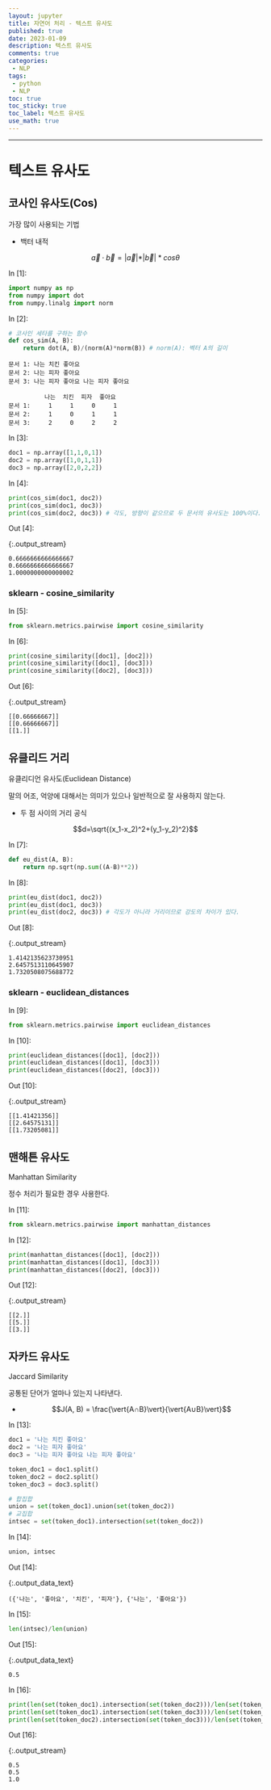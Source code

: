 ```yaml
---
layout: jupyter
title: 자연어 처리 - 텍스트 유사도
published: true
date: 2023-01-09
description: 텍스트 유사도
comments: true
categories:
 - NLP
tags:
 - python
 - NLP
toc: true
toc_sticky: true
toc_label: 텍스트 유사도
use_math: true
---
```

---
# 텍스트 유사도

## 코사인 유사도(Cos)
가장 많이 사용되는 기법

* 백터 내적

$$\overrightarrow{a}\cdot{}\overrightarrow{b}=\vert\overrightarrow{a}\vert*\vert\overrightarrow{b}\vert*cos{θ}$$

<div class="in_prompt">
In&nbsp;[1]:
</div>

<div class="input_area" markdown="1">

```python
import numpy as np
from numpy import dot
from numpy.linalg import norm
```

</div>

<div class="in_prompt">
In&nbsp;[2]:
</div>

<div class="input_area" markdown="1">

```python
# 코사인 세타를 구하는 함수
def cos_sim(A, B):
    return dot(A, B)/(norm(A)*norm(B)) # norm(A): 벡터 A의 길이
```

</div>

```
문서 1: 나는 치킨 좋아요
문서 2: 나는 피자 좋아요
문서 3: 나는 피자 좋아요 나는 피자 좋아요

          나는  치킨  피자  좋아요
문서 1:     1     1     0     1
문서 2:     1     0     1     1
문서 3:     2     0     2     2
```

<div class="in_prompt">
In&nbsp;[3]:
</div>

<div class="input_area" markdown="1">

```python
doc1 = np.array([1,1,0,1])
doc2 = np.array([1,0,1,1])
doc3 = np.array([2,0,2,2])
```

</div>

<div class="in_prompt">
In&nbsp;[4]:
</div>

<div class="input_area" markdown="1">

```python
print(cos_sim(doc1, doc2))
print(cos_sim(doc1, doc3))
print(cos_sim(doc2, doc3)) # 각도, 방향이 같으므로 두 문서의 유사도는 100%이다.
```

</div>

<div class="output_prompt">
Out&nbsp;[4]:
</div>

{:.output_stream}

```
0.6666666666666667
0.6666666666666667
1.0000000000000002

```

### sklearn - cosine_similarity

<div class="in_prompt">
In&nbsp;[5]:
</div>

<div class="input_area" markdown="1">

```python
from sklearn.metrics.pairwise import cosine_similarity
```

</div>

<div class="in_prompt">
In&nbsp;[6]:
</div>

<div class="input_area" markdown="1">

```python
print(cosine_similarity([doc1], [doc2]))
print(cosine_similarity([doc1], [doc3]))
print(cosine_similarity([doc2], [doc3]))
```

</div>

<div class="output_prompt">
Out&nbsp;[6]:
</div>

{:.output_stream}

```
[[0.66666667]]
[[0.66666667]]
[[1.]]

```

## 유클리드 거리
유클리디언 유사도(Euclidean Distance)

말의 어조, 억양에 대해서는 의미가 있으나 일반적으로 잘 사용하지 않는다.

* 두 점 사이의 거리 공식

$$d=\sqrt{(x_1-x_2)^2+(y_1-y_2)^2}$$

<div class="in_prompt">
In&nbsp;[7]:
</div>

<div class="input_area" markdown="1">

```python
def eu_dist(A, B):
    return np.sqrt(np.sum((A-B)**2))
```

</div>

<div class="in_prompt">
In&nbsp;[8]:
</div>

<div class="input_area" markdown="1">

```python
print(eu_dist(doc1, doc2))
print(eu_dist(doc1, doc3))
print(eu_dist(doc2, doc3)) # 각도가 아니라 거리이므로 강도의 차이가 있다.
```

</div>

<div class="output_prompt">
Out&nbsp;[8]:
</div>

{:.output_stream}

```
1.4142135623730951
2.6457513110645907
1.7320508075688772

```

### sklearn - euclidean_distances

<div class="in_prompt">
In&nbsp;[9]:
</div>

<div class="input_area" markdown="1">

```python
from sklearn.metrics.pairwise import euclidean_distances
```

</div>

<div class="in_prompt">
In&nbsp;[10]:
</div>

<div class="input_area" markdown="1">

```python
print(euclidean_distances([doc1], [doc2]))
print(euclidean_distances([doc1], [doc3]))
print(euclidean_distances([doc2], [doc3]))
```

</div>

<div class="output_prompt">
Out&nbsp;[10]:
</div>

{:.output_stream}

```
[[1.41421356]]
[[2.64575131]]
[[1.73205081]]

```

## 맨해튼 유사도
Manhattan Similarity

정수 처리가 필요한 경우 사용한다.

<div class="in_prompt">
In&nbsp;[11]:
</div>

<div class="input_area" markdown="1">

```python
from sklearn.metrics.pairwise import manhattan_distances
```

</div>

<div class="in_prompt">
In&nbsp;[12]:
</div>

<div class="input_area" markdown="1">

```python
print(manhattan_distances([doc1], [doc2]))
print(manhattan_distances([doc1], [doc3]))
print(manhattan_distances([doc2], [doc3]))
```

</div>

<div class="output_prompt">
Out&nbsp;[12]:
</div>

{:.output_stream}

```
[[2.]]
[[5.]]
[[3.]]

```

## 자카드 유사도
Jaccard Similarity

공통된 단어가 얼마나 있는지 나타낸다.

* $$J(A, B) = \frac{\vert{A∩B}\vert}{\vert{A∪B}\vert}$$

<div class="in_prompt">
In&nbsp;[13]:
</div>

<div class="input_area" markdown="1">

```python
doc1 = '나는 치킨 좋아요'
doc2 = '나는 피자 좋아요'
doc3 = '나는 피자 좋아요 나는 피자 좋아요'

token_doc1 = doc1.split()
token_doc2 = doc2.split()
token_doc3 = doc3.split()

# 합집합
union = set(token_doc1).union(set(token_doc2))
# 교집합
intsec = set(token_doc1).intersection(set(token_doc2))
```

</div>

<div class="in_prompt">
In&nbsp;[14]:
</div>

<div class="input_area" markdown="1">

```python
union, intsec
```

</div>

<div class="output_prompt">
Out&nbsp;[14]:
</div>




{:.output_data_text}

```
({'나는', '좋아요', '치킨', '피자'}, {'나는', '좋아요'})
```



<div class="in_prompt">
In&nbsp;[15]:
</div>

<div class="input_area" markdown="1">

```python
len(intsec)/len(union)
```

</div>

<div class="output_prompt">
Out&nbsp;[15]:
</div>




{:.output_data_text}

```
0.5
```



<div class="in_prompt">
In&nbsp;[16]:
</div>

<div class="input_area" markdown="1">

```python
print(len(set(token_doc1).intersection(set(token_doc2)))/len(set(token_doc1).union(set(token_doc2))))
print(len(set(token_doc1).intersection(set(token_doc3)))/len(set(token_doc1).union(set(token_doc3))))
print(len(set(token_doc2).intersection(set(token_doc3)))/len(set(token_doc2).union(set(token_doc3))))
```

</div>

<div class="output_prompt">
Out&nbsp;[16]:
</div>

{:.output_stream}

```
0.5
0.5
1.0

```
